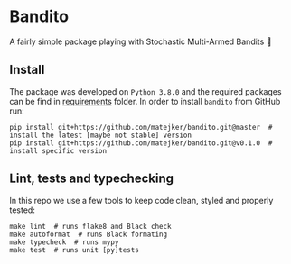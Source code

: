 # Bandito
A fairly simple package playing with Stochastic Multi-Armed Bandits :slot_machine:


## Install
The package was developed on `Python 3.8.0` and the required packages can be find in [requirements](./requirements) folder.
In order to install `bandito` from GitHub run:

```shell
pip install git+https://github.com/matejker/bandito.git@master  # install the latest [maybe not stable] version
pip install git+https://github.com/matejker/bandito.git@v0.1.0  # install specific version
```

## Lint, tests and typechecking
In this repo we use a few tools to keep code clean, styled and properly tested:
```shell
make lint  # runs flake8 and Black check
make autoformat  # runs Black formating
make typecheck  # runs mypy
make test  # runs unit [py]tests
```
